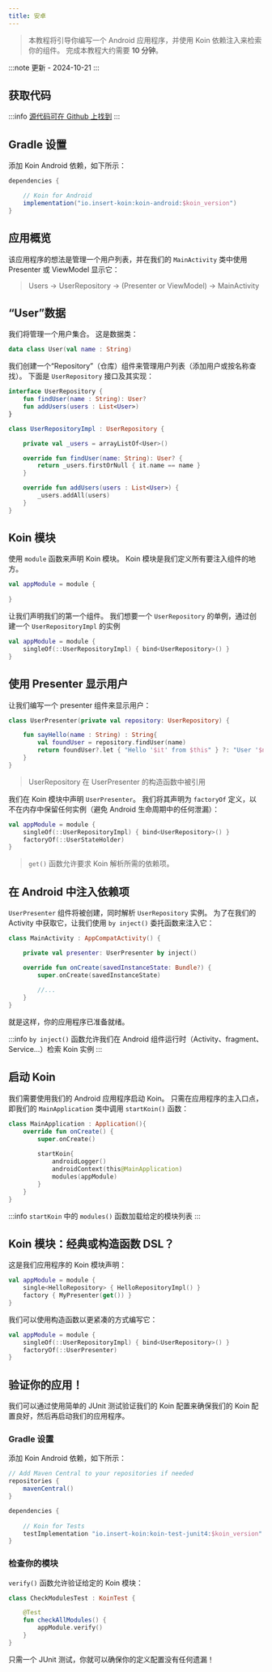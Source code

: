 ```yaml
---
title: 安卓
---
```

> 本教程将引导你编写一个 Android 应用程序，并使用 Koin 依赖注入来检索你的组件。
> 完成本教程大约需要 __10 分钟__。

:::note
更新 - 2024-10-21
:::

## 获取代码

:::info
[源代码可在 Github 上找到](https://github.com/InsertKoinIO/koin-getting-started/tree/main/android)
:::

## Gradle 设置

添加 Koin Android 依赖，如下所示：

```groovy
dependencies {

    // Koin for Android
    implementation("io.insert-koin:koin-android:$koin_version")
}
```

## 应用概览

该应用程序的想法是管理一个用户列表，并在我们的 `MainActivity` 类中使用 Presenter 或 ViewModel 显示它：

> Users -> UserRepository -> (Presenter or ViewModel) -> MainActivity

## “User”数据

我们将管理一个用户集合。 这是数据类：

```kotlin
data class User(val name : String)
```

我们创建一个“Repository”（仓库）组件来管理用户列表（添加用户或按名称查找）。 下面是 `UserRepository` 接口及其实现：

```kotlin
interface UserRepository {
    fun findUser(name : String): User?
    fun addUsers(users : List<User>)
}

class UserRepositoryImpl : UserRepository {

    private val _users = arrayListOf<User>()

    override fun findUser(name: String): User? {
        return _users.firstOrNull { it.name == name }
    }

    override fun addUsers(users : List<User>) {
        _users.addAll(users)
    }
}
```

## Koin 模块

使用 `module` 函数来声明 Koin 模块。 Koin 模块是我们定义所有要注入组件的地方。

```kotlin
val appModule = module {
    
}
```

让我们声明我们的第一个组件。 我们想要一个 `UserRepository` 的单例，通过创建一个 `UserRepositoryImpl` 的实例

```kotlin
val appModule = module {
    singleOf(::UserRepositoryImpl) { bind<UserRepository>() }
}
```

## 使用 Presenter 显示用户

让我们编写一个 presenter 组件来显示用户：

```kotlin
class UserPresenter(private val repository: UserRepository) {

    fun sayHello(name : String) : String{
        val foundUser = repository.findUser(name)
        return foundUser?.let { "Hello '$it' from $this" } ?: "User '$name' not found!"
    }
}
```

> UserRepository 在 UserPresenter 的构造函数中被引用

我们在 Koin 模块中声明 `UserPresenter`。 我们将其声明为 `factoryOf` 定义，以不在内存中保留任何实例（避免 Android 生命周期中的任何泄漏）：

```kotlin
val appModule = module {
    singleOf(::UserRepositoryImpl) { bind<UserRepository>() }
    factoryOf(::UserStateHolder)
}
```

> `get()` 函数允许要求 Koin 解析所需的依赖项。

## 在 Android 中注入依赖项

`UserPresenter` 组件将被创建，同时解析 `UserRepository` 实例。 为了在我们的 Activity 中获取它，让我们使用 `by inject()` 委托函数来注入它：

```kotlin
class MainActivity : AppCompatActivity() {

    private val presenter: UserPresenter by inject()

    override fun onCreate(savedInstanceState: Bundle?) {
        super.onCreate(savedInstanceState)
        
        //...
    }
}
```

就是这样，你的应用程序已准备就绪。

:::info
`by inject()` 函数允许我们在 Android 组件运行时（Activity、fragment、Service...）检索 Koin 实例
:::

## 启动 Koin

我们需要使用我们的 Android 应用程序启动 Koin。 只需在应用程序的主入口点，即我们的 `MainApplication` 类中调用 `startKoin()` 函数：

```kotlin
class MainApplication : Application(){
    override fun onCreate() {
        super.onCreate()
        
        startKoin{
            androidLogger()
            androidContext(this@MainApplication)
            modules(appModule)
        }
    }
}
```

:::info
`startKoin` 中的 `modules()` 函数加载给定的模块列表
:::

## Koin 模块：经典或构造函数 DSL？

这是我们应用程序的 Koin 模块声明：

```kotlin
val appModule = module {
    single<HelloRepository> { HelloRepositoryImpl() }
    factory { MyPresenter(get()) }
}
```

我们可以使用构造函数以更紧凑的方式编写它：

```kotlin
val appModule = module {
    singleOf(::UserRepositoryImpl) { bind<UserRepository>() }
    factoryOf(::UserPresenter)
}
```

## 验证你的应用！

我们可以通过使用简单的 JUnit 测试验证我们的 Koin 配置来确保我们的 Koin 配置良好，然后再启动我们的应用程序。

### Gradle 设置

添加 Koin Android 依赖，如下所示：

```groovy
// Add Maven Central to your repositories if needed
repositories {
	mavenCentral()    
}

dependencies {
    
    // Koin for Tests
    testImplementation "io.insert-koin:koin-test-junit4:$koin_version"
}
```

### 检查你的模块

`verify()` 函数允许验证给定的 Koin 模块：

```kotlin
class CheckModulesTest : KoinTest {

    @Test
    fun checkAllModules() {
        appModule.verify()
    }
}
```

只需一个 JUnit 测试，你就可以确保你的定义配置没有任何遗漏！